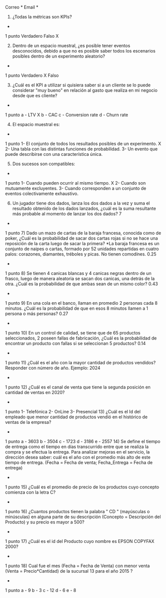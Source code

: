 Correo
*
Email
*
1) ¿Todas la métricas son KPIs?

*
1 punto
Verdadero
Falso  X


2) Dentro de un espacio muestral, ¿es posible tener eventos desconocidos, debido a que no es posible saber todos los escenarios posibles dentro de un experimento aleatorio?
*
1 punto
Verdadero X
Falso


3) ¿Cuál es el KPI a utilizar si quisiera saber si a un cliente se lo puede considerar "muy bueno" en relación al gasto que realiza en mi negocio desde que es cliente?
*
1 punto
a - LTV   X
b - CAC
c - Conversion rate
d - Churn rate


4) El espacio muestral es:
*
1 punto
1- El conjunto de todos los resultados posibles de un experimento.  X
2- Una tabla con las distintas funciones de probabilidad.
3- Un evento que puede describirse con una característica única.


5) Dos sucesos son compatibles:
*
1 punto
1- Cuando pueden ocurrir al mismo tiempo.   X
2- Cuando son mutuamente excluyentes.
3- Cuando corresponden a un conjunto de eventos colectivamente exhaustivo.


6) Un jugador tiene dos dados, lanza los dos dados a la vez y suma el resultado obtenido de los dados lanzados, ¿cuál es la suma resultante más probable al momento de lanzar los dos dados?
7


*
1 punto
7) Dado un mazo de cartas de la baraja francesa, conocida como de poker, ¿Cuál es la probabilidad de sacar dos cartas rojas si no se hace una reposición de la carta luego de sacar la primera? *La baraja francesa es un conjunto de naipes o cartas, formado por 52 unidades repartidas en cuatro palos: corazones, diamantes, tréboles y picas. No tienen comodínes.
0.25


*
1 punto
8) Se tienen 4 canicas blancas y 4 canicas negras dentro de un frasco, luego de manera aleatoria se sacan dos canicas, una detrás de la otra. ¿Cuál es la probabilidad de que ambas sean de un mismo color?
0.43

*
1 punto
9) En una cola en el banco, llaman en promedio 2 personas cada 8 minutos. ¿Cuál es la probabilidad de que en esos 8 minutos llamen a 1 persona o más personas?
0.27


*
1 punto
10) En un control de calidad, se tiene que de 65 productos seleccionados, 2 poseen fallas de fabricación, ¿Cuál es la probabilidad de encontrar un producto con fallas si se seleccionan 5 productos?
0.14


*
1 punto
11) ¿Cuál es el año con la mayor cantidad de productos vendidos? Responder con número de año. Ejemplo: 2024

*
1 punto
12) ¿Cuál es el canal de venta que tiene la segunda posición en cantidad de ventas en 2020?

*
1 punto
1- Telefónica
2- OnLine
3- Presencial
13) ¿Cuál es el Id del empleado que menor cantidad de productos vendió en el histórico de ventas de la empresa?

*
1 punto
a - 3603
b - 3504
c - 1723
d - 3186
e - 2557
14) Se define el tiempo de entrega como el tiempo en días transcurrido entre que se realiza la compra y se efectua la entrega. Para analizar mejoras en el servicio, la dirección desea saber: cuál es el año con el promedio más alto de este tiempo de entrega. (Fecha = Fecha de venta; Fecha_Entrega = Fecha de entrega)

*
1 punto
15) ¿Cuál es el promedio de precio de los productos cuyo concepto comienza con la letra C?

*
1 punto
16) ¿Cuantos productos tienen la palabra " CD " (mayúsculas o minúsculas) en alguna parte de su descripción (Concepto = Descripción del Producto) y su precio es mayor a 500?

*
1 punto
17) ¿Cuál es el id del Producto cuyo nombre es EPSON COPYFAX 2000?

*
1 punto
18) Cual fue el mes (Fecha = Fecha de Venta) con menor venta (Venta = Precio*Cantidad) de la sucursal 13 para el año 2015 ?

*
1 punto
a - 9
b - 3
c - 12
d - 6
e - 8